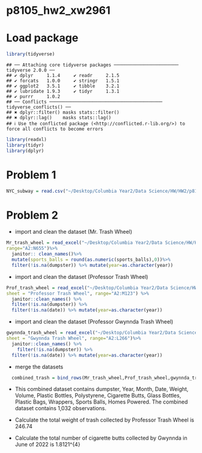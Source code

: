 p8105_hw2_xw2961
================

# Load package

``` r
library(tidyverse)
```

    ## ── Attaching core tidyverse packages ──────────────────────── tidyverse 2.0.0 ──
    ## ✔ dplyr     1.1.4     ✔ readr     2.1.5
    ## ✔ forcats   1.0.0     ✔ stringr   1.5.1
    ## ✔ ggplot2   3.5.1     ✔ tibble    3.2.1
    ## ✔ lubridate 1.9.3     ✔ tidyr     1.3.1
    ## ✔ purrr     1.0.2     
    ## ── Conflicts ────────────────────────────────────────── tidyverse_conflicts() ──
    ## ✖ dplyr::filter() masks stats::filter()
    ## ✖ dplyr::lag()    masks stats::lag()
    ## ℹ Use the conflicted package (<http://conflicted.r-lib.org/>) to force all conflicts to become errors

``` r
library(readxl)
library(tidyr)
library(dplyr)
```

# Problem 1

``` r
NYC_subway = read.csv("~/Desktop/Columbia Year2/Data Science/HW/HW2/p8105_hw2/NYC_Transit_Subway_Entrance_And_Exit_Data.csv")
```

# Problem 2

- import and clean the dataset (Mr. Trash Wheel)

``` r
Mr_trash_wheel = read_excel("~/Desktop/Columbia Year2/Data Science/HW/HW2/p8105_hw2/202409 Trash Wheel Collection Data.xlsx",
range="A2:N655")%>%
  janitor:: clean_names()%>% 
  mutate(sports_balls = round(as.numeric(sports_balls),0))%>% 
  filter(!is.na(dumpster)) %>% mutate(year=as.character(year))
```

- import and clean the dataset (Professor Trash Wheel)

``` r
Prof_trash_wheel = read_excel("~/Desktop/Columbia Year2/Data Science/HW/HW2/p8105_hw2/202409 Trash Wheel Collection Data.xlsx", 
sheet = "Professor Trash Wheel", range="A2:M123") %>%
  janitor::clean_names() %>%
  filter(!is.na(dumpster)) %>%
  filter(!is.na(date)) %>% mutate(year=as.character(year))
```

- import and clean the dataset (Professor Gwynnda Trash Wheel)

``` r
gwynnda_trash_wheel = read_excel("~/Desktop/Columbia Year2/Data Science/HW/HW2/p8105_hw2/202409 Trash Wheel Collection Data.xlsx",
sheet = "Gwynnda Trash Wheel", range="A2:L266")%>%
  janitor::clean_names() %>%
    filter(!is.na(dumpster)) %>%
  filter(!is.na(date)) %>% mutate(year=as.character(year))
```

- merge the datasets

``` r
  combined_trash = bind_rows(Mr_trash_wheel,Prof_trash_wheel,gwynnda_trash_wheel) 
```

- This combined dataset contains dumpster, Year, Month, Date, Weight,
  Volume, Plastic Bottles, Polystyrene, Cigarette Butts, Glass Bottles,
  Plastic Bags, Wrappers, Sports Balls, Homes Powered. The combined
  dataset contains 1,032 observations.

- Calculate the total weight of trash collected by Professor Trash Wheel
  is 246.74

- Calculate the total number of cigarette butts collected by Gwynnda in
  June of 2022 is 1.8121^{4}
